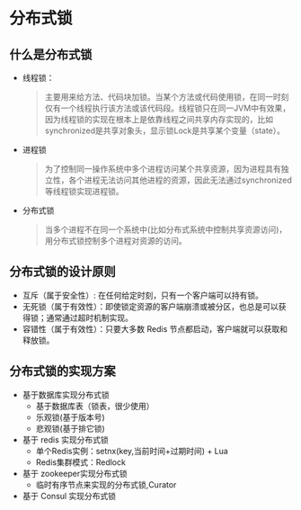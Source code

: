 # 分布式锁

## 什么是分布式锁
- 线程锁：
    > 主要用来给方法、代码块加锁。当某个方法或代码使用锁，在同一时刻仅有一个线程执行该方法或该代码段。线程锁只在同一JVM中有效果，因为线程锁的实现在根本上是依靠线程之间共享内存实现的，比如synchronized是共享对象头，显示锁Lock是共享某个变量（state）。
- 进程锁
    > 为了控制同一操作系统中多个进程访问某个共享资源，因为进程具有独立性，各个进程无法访问其他进程的资源，因此无法通过synchronized等线程锁实现进程锁。
- 分布式锁
    > 当多个进程不在同一个系统中(比如分布式系统中控制共享资源访问)，用分布式锁控制多个进程对资源的访问。


## 分布式锁的设计原则
- 互斥（属于安全性）: 在任何给定时刻，只有一个客户端可以持有锁。
- 无死锁（属于有效性）：即使锁定资源的客户端崩溃或被分区，也总是可以获得锁；通常通过超时机制实现。
- 容错性（属于有效性）：只要大多数 Redis 节点都启动，客户端就可以获取和释放锁。

## 分布式锁的实现方案
- 基于数据库实现分布式锁
  - 基于数据库表（锁表，很少使用）
  - 乐观锁(基于版本号)
  - 悲观锁(基于排它锁)
- 基于 redis 实现分布式锁
  - 单个Redis实例：setnx(key,当前时间+过期时间) + Lua
  - Redis集群模式：Redlock
- 基于 zookeeper实现分布式锁
  - 临时有序节点来实现的分布式锁,Curator
- 基于 Consul 实现分布式锁
 